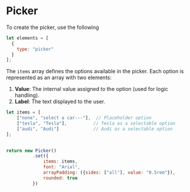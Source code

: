 # Picker

To create the picker, use the following 
```js
let elements = [
  {
    type: "picker"
  }
];
```

The `items` array defines the options available in the picker. Each option is represented as an array with two elements:

1. **Value**: The internal value assigned to the option (used for logic handling).
2. **Label**: The text displayed to the user.

```js
let items = [
    ["none", "select a car---"],  // Placeholder option
    ["tesla", "Tesla"],          // Tesla as a selectable option
    ["audi", "Audi"]             // Audi as a selectable option
];

   
return new Picker()
          .set({
              items: items,
              font: "Arial",
              arrayPadding: ({sides: ["all"], value: "0.5rem"}),
              rounded: true
          })
```
